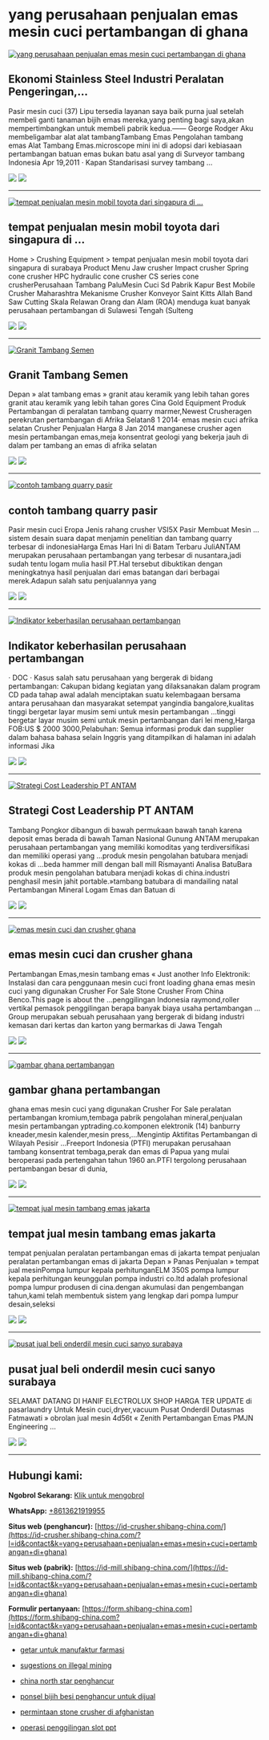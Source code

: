 # yang perusahaan penjualan emas mesin cuci pertambangan di ghana

<a href="https://swt.shibang-china.com/?l=id&img&k=yang+perusahaan+penjualan+emas+mesin+cuci+pertambangan+di+ghana" target="_blank">![yang perusahaan penjualan emas mesin cuci pertambangan di ghana](http://static.shibang-china.com/all-800x300/1456.jpg)</a>

## Ekonomi Stainless Steel Industri Peralatan Pengeringan,…
Pasir mesin cuci (37) Lipu tersedia layanan saya baik purna jual setelah membeli ganti tanaman bijih emas mereka,yang penting bagi saya,akan mempertimbangkan untuk membeli pabrik kedua.—— George Rodger Aku membeligambar alat alat tambangTambang Emas Pengolahan tambang emas Alat Tambang Emas.microscope mini ini di adopsi dari kebiasaan pertambangan batuan emas bukan batu asal yang di Surveyor tambang Indonesia Apr 19,2011 · Kapan Standarisasi survey tambang …


<a href="https://whatsapp.shibangsoft.com/WhatsApp.php" target="_blank" title="WhatsApp">![](http://static.shibang-china.com/icon/whatsapp.png)</a> <a href="https://swt.shibang-china.com/?l=id&icon&k=yang+perusahaan+penjualan+emas+mesin+cuci+pertambangan+di+ghana" target="_blank">![](http://static.shibang-china.com/icon/chat-id.png)</a>

---

<a href="https://swt.shibang-china.com/?l=id&img&k=yang+perusahaan+penjualan+emas+mesin+cuci+pertambangan+di+ghana" target="_blank">![tempat penjualan mesin mobil toyota dari singapura di …](http://static.shibang-china.com/all-800x300/797.jpg)</a>

## tempat penjualan mesin mobil toyota dari singapura di …
Home > Crushing Equipment > tempat penjualan mesin mobil toyota dari singapura di surabaya Product Menu Jaw crusher Impact crusher Spring cone crusher HPC hydraulic cone crusher CS series cone crusherPerusahaan Tambang PaluMesin Cuci Sd Pabrik Kapur Best Mobile Crusher Maharashtra Mekanisme Crusher Konveyor Saint Kitts Allah Band Saw Cutting Skala Relawan Orang dan Alam (ROA) menduga kuat banyak perusahaan pertambangan di Sulawesi Tengah (Sulteng


<a href="https://whatsapp.shibangsoft.com/WhatsApp.php" target="_blank" title="WhatsApp">![](http://static.shibang-china.com/icon/whatsapp.png)</a> <a href="https://swt.shibang-china.com/?l=id&icon&k=yang+perusahaan+penjualan+emas+mesin+cuci+pertambangan+di+ghana" target="_blank">![](http://static.shibang-china.com/icon/chat-id.png)</a>

---

<a href="https://swt.shibang-china.com/?l=id&img&k=yang+perusahaan+penjualan+emas+mesin+cuci+pertambangan+di+ghana" target="_blank">![Granit Tambang Semen](http://static.shibang-china.com/all-800x300/85.jpg)</a>

## Granit Tambang Semen
Depan » alat tambang emas » granit atau keramik yang lebih tahan gores granit atau keramik yang lebih tahan gores Cina Gold Equipment Produk Pertambangan di peralatan tambang quarry marmer,Newest Crusheragen perekrutan pertambangan di Afrika Selatan8 1 2014· emas mesin cuci afrika selatan Crusher Penjualan Harga 8 Jan 2014 manganese crusher agen mesin pertambangan emas,meja konsentrat geologi yang bekerja jauh di dalam per tambang an emas di afrika selatan


<a href="https://whatsapp.shibangsoft.com/WhatsApp.php" target="_blank" title="WhatsApp">![](http://static.shibang-china.com/icon/whatsapp.png)</a> <a href="https://swt.shibang-china.com/?l=id&icon&k=yang+perusahaan+penjualan+emas+mesin+cuci+pertambangan+di+ghana" target="_blank">![](http://static.shibang-china.com/icon/chat-id.png)</a>

---

<a href="https://swt.shibang-china.com/?l=id&img&k=yang+perusahaan+penjualan+emas+mesin+cuci+pertambangan+di+ghana" target="_blank">![contoh tambang quarry pasir](http://static.shibang-china.com/all-800x300/430.jpg)</a>

## contoh tambang quarry pasir
Pasir mesin cuci Eropa Jenis rahang crusher VSI5X Pasir Membuat Mesin … sistem desain suara dapat menjamin penelitian dan tambang quarry terbesar di indonesiaHarga Emas Hari Ini di Batam Terbaru JuliANTAM merupakan perusahaan pertambangan yang terbesar di nusantara,jadi sudah tentu logam mulia hasil PT.Hal tersebut dibuktikan dengan meningkatnya hasil penjualan dari emas batangan dari berbagai merek.Adapun salah satu penjualannya yang


<a href="https://whatsapp.shibangsoft.com/WhatsApp.php" target="_blank" title="WhatsApp">![](http://static.shibang-china.com/icon/whatsapp.png)</a> <a href="https://swt.shibang-china.com/?l=id&icon&k=yang+perusahaan+penjualan+emas+mesin+cuci+pertambangan+di+ghana" target="_blank">![](http://static.shibang-china.com/icon/chat-id.png)</a>

---

<a href="https://swt.shibang-china.com/?l=id&img&k=yang+perusahaan+penjualan+emas+mesin+cuci+pertambangan+di+ghana" target="_blank">![Indikator keberhasilan perusahaan pertambangan](http://static.shibang-china.com/all-800x300/1167.jpg)</a>

## Indikator keberhasilan perusahaan pertambangan
· DOC · Kasus salah satu perusahaan yang bergerak di bidang pertambangan: Cakupan bidang kegiatan yang dilaksanakan dalam program CD pada tahap awal adalah menciptakan suatu kelembagaan bersama antara perusahaan dan masyarakat setempat yangindia bangalore,kualitas tinggi bergetar layar musim semi untuk mesin pertambangan …tinggi bergetar layar musim semi untuk mesin pertambangan dari lei meng,Harga FOB:US $ 2000 3000,Pelabuhan: Semua informasi produk dan supplier dalam bahasa bahasa selain Inggris yang ditampilkan di halaman ini adalah informasi Jika


<a href="https://whatsapp.shibangsoft.com/WhatsApp.php" target="_blank" title="WhatsApp">![](http://static.shibang-china.com/icon/whatsapp.png)</a> <a href="https://swt.shibang-china.com/?l=id&icon&k=yang+perusahaan+penjualan+emas+mesin+cuci+pertambangan+di+ghana" target="_blank">![](http://static.shibang-china.com/icon/chat-id.png)</a>

---

<a href="https://swt.shibang-china.com/?l=id&img&k=yang+perusahaan+penjualan+emas+mesin+cuci+pertambangan+di+ghana" target="_blank">![Strategi Cost Leadership PT ANTAM](http://static.shibang-china.com/all-800x300/1434.jpg)</a>

## Strategi Cost Leadership PT ANTAM
Tambang Pongkor dibangun di bawah permukaan bawah tanah karena deposit emas berada di bawah Taman Nasional Gunung ANTAM merupakan perusahaan pertambangan yang memiliki komoditas yang terdiversifikasi dan memiliki operasi yang …produk mesin pengolahan batubara menjadi kokas di …beda hammer mill dengan ball mill Rismayanti Analisa BatuBara produk mesin pengolahan batubara menjadi kokas di china.industri penghasil mesin jahit portable.»tambang batubara di mandailing natal Pertambangan Mineral Logam Emas dan Batuan di


<a href="https://whatsapp.shibangsoft.com/WhatsApp.php" target="_blank" title="WhatsApp">![](http://static.shibang-china.com/icon/whatsapp.png)</a> <a href="https://swt.shibang-china.com/?l=id&icon&k=yang+perusahaan+penjualan+emas+mesin+cuci+pertambangan+di+ghana" target="_blank">![](http://static.shibang-china.com/icon/chat-id.png)</a>

---

<a href="https://swt.shibang-china.com/?l=id&img&k=yang+perusahaan+penjualan+emas+mesin+cuci+pertambangan+di+ghana" target="_blank">![emas mesin cuci dan crusher ghana](http://static.shibang-china.com/all-800x300/33.jpg)</a>

## emas mesin cuci dan crusher ghana
Pertambangan Emas,mesin tambang emas « Just another Info Elektronik: Instalasi dan cara penggunaan mesin cuci front loading ghana emas mesin cuci yang digunakan Crusher For Sale Stone Crusher From China Benco.This page is about the …penggilingan Indonesia raymond,roller vertikal pemasok penggilingan berapa banyak biaya usaha pertambangan …Group merupakan sebuah perusahaan yang bergerak di bidang industri kemasan dari kertas dan karton yang bermarkas di Jawa Tengah


<a href="https://whatsapp.shibangsoft.com/WhatsApp.php" target="_blank" title="WhatsApp">![](http://static.shibang-china.com/icon/whatsapp.png)</a> <a href="https://swt.shibang-china.com/?l=id&icon&k=yang+perusahaan+penjualan+emas+mesin+cuci+pertambangan+di+ghana" target="_blank">![](http://static.shibang-china.com/icon/chat-id.png)</a>

---

<a href="https://swt.shibang-china.com/?l=id&img&k=yang+perusahaan+penjualan+emas+mesin+cuci+pertambangan+di+ghana" target="_blank">![gambar ghana pertambangan](http://static.shibang-china.com/all-800x300/517.jpg)</a>

## gambar ghana pertambangan
ghana emas mesin cuci yang digunakan Crusher For Sale peralatan pertambangan kromium,tembaga pabrik pengolahan mineral,penjualan mesin pertambangan yptrading.co.komponen elektronik (14) banburry kneader,mesin kalender,mesin press,…Mengintip Aktifitas Pertambangan di Wilayah Pesisir …Freeport Indonesia (PTFI) merupakan perusahaan tambang konsentrat tembaga,perak dan emas di Papua yang mulai beroperasi pada pertengahan tahun 1960 an.PTFI tergolong perusahaan pertambangan besar di dunia,


<a href="https://whatsapp.shibangsoft.com/WhatsApp.php" target="_blank" title="WhatsApp">![](http://static.shibang-china.com/icon/whatsapp.png)</a> <a href="https://swt.shibang-china.com/?l=id&icon&k=yang+perusahaan+penjualan+emas+mesin+cuci+pertambangan+di+ghana" target="_blank">![](http://static.shibang-china.com/icon/chat-id.png)</a>

---

<a href="https://swt.shibang-china.com/?l=id&img&k=yang+perusahaan+penjualan+emas+mesin+cuci+pertambangan+di+ghana" target="_blank">![tempat jual mesin tambang emas jakarta](http://static.shibang-china.com/all-800x300/395.jpg)</a>

## tempat jual mesin tambang emas jakarta
tempat penjualan peralatan pertambangan emas di jakarta tempat penjualan peralatan pertambangan emas di jakarta Depan » Panas Penjualan » tempat jual mesinPompa lumpur kepala perhitunganELM 350S pompa lumpur kepala perhitungan keunggulan pompa industri co.ltd adalah profesional pompa lumpur produsen di cina.dengan akumulasi dan pengembangan tahun,kami telah membentuk sistem yang lengkap dari pompa lumpur desain,seleksi


<a href="https://whatsapp.shibangsoft.com/WhatsApp.php" target="_blank" title="WhatsApp">![](http://static.shibang-china.com/icon/whatsapp.png)</a> <a href="https://swt.shibang-china.com/?l=id&icon&k=yang+perusahaan+penjualan+emas+mesin+cuci+pertambangan+di+ghana" target="_blank">![](http://static.shibang-china.com/icon/chat-id.png)</a>

---

<a href="https://swt.shibang-china.com/?l=id&img&k=yang+perusahaan+penjualan+emas+mesin+cuci+pertambangan+di+ghana" target="_blank">![pusat jual beli onderdil mesin cuci sanyo surabaya](http://static.shibang-china.com/all-800x300/1358.jpg)</a>

## pusat jual beli onderdil mesin cuci sanyo surabaya
SELAMAT DATANG DI HANIF ELECTROLUX SHOP HARGA TER UPDATE di pasarlaundry Untuk Mesin cuci,dryer,vacuum Pusat Onderdil Dutasmas Fatmawati » obrolan jual mesin 4d56t « Zenith Pertambangan Emas PMJN Engineering …

<a href="https://whatsapp.shibangsoft.com/WhatsApp.php" target="_blank" title="WhatsApp">![](http://static.shibang-china.com/icon/whatsapp.png)</a> <a href="https://swt.shibang-china.com/?l=id&icon&k=yang+perusahaan+penjualan+emas+mesin+cuci+pertambangan+di+ghana" target="_blank">![](http://static.shibang-china.com/icon/chat-id.png)</a>

---
## Hubungi kami:

**Ngobrol Sekarang:** [Klik untuk mengobrol](https://swt.shibang-china.com?l=id&contact&k=yang+perusahaan+penjualan+emas+mesin+cuci+pertambangan+di+ghana)

**WhatsApp:**  [+8613621919955](https://whatsapp.shibangsoft.com/WhatsApp.php)

**Situs web (penghancur):** [https://id-crusher.shibang-china.com/](https://id-crusher.shibang-china.com/?l=id&contact&k=yang+perusahaan+penjualan+emas+mesin+cuci+pertambangan+di+ghana)

**Situs web (pabrik):** [https://id-mill.shibang-china.com/](https://id-mill.shibang-china.com/?l=id&contact&k=yang+perusahaan+penjualan+emas+mesin+cuci+pertambangan+di+ghana)

**Formulir pertanyaan:** [https://form.shibang-china.com](https://form.shibang-china.com?l=id&contact&k=yang+perusahaan+penjualan+emas+mesin+cuci+pertambangan+di+ghana)

* [getar untuk manufaktur farmasi](../27/getar%20untuk%20manufaktur%20farmasi.md)

* [sugestions on illegal mining](../16/sugestions%20on%20illegal%20mining.md)

* [china north star penghancur](../30/china%20north%20star%20penghancur.md)

* [ponsel bijih besi penghancur untuk dijual](../30/ponsel%20bijih%20besi%20penghancur%20untuk%20dijual.md)

* [permintaan stone crusher di afghanistan](../17/permintaan%20stone%20crusher%20di%20afghanistan.md)

* [operasi penggilingan slot ppt](../19/operasi%20penggilingan%20slot%20ppt.md)